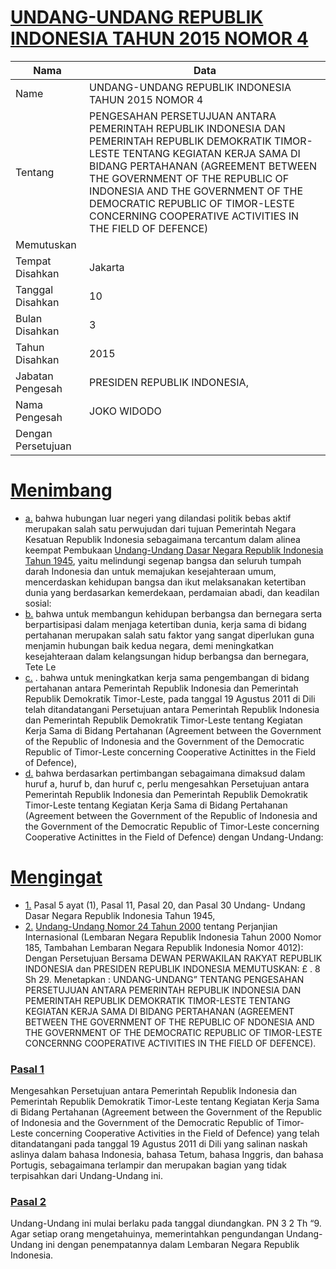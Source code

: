 # [UNDANG-UNDANG REPUBLIK INDONESIA TAHUN 2015 NOMOR 4](http://example.org/legal/peraturan/uu/2015/4)

| Nama | Data |
| ------ | ----- |
|Name|UNDANG-UNDANG REPUBLIK INDONESIA TAHUN 2015 NOMOR 4|
|Tentang| PENGESAHAN PERSETUJUAN ANTARA PEMERINTAH REPUBLIK INDONESIA DAN PEMERINTAH REPUBLIK DEMOKRATIK TIMOR-LESTE TENTANG KEGIATAN KERJA SAMA DI BIDANG PERTAHANAN (AGREEMENT BETWEEN THE GOVERNMENT OF THE REPUBLIC OF INDONESIA AND THE GOVERNMENT OF THE DEMOCRATIC REPUBLIC OF TIMOR-LESTE CONCERNING COOPERATIVE ACTIVITIES IN THE FIELD OF DEFENCE)|
|Memutuskan||
|Tempat Disahkan|Jakarta|
|Tanggal Disahkan|10|
|Bulan Disahkan|3|
|Tahun Disahkan|2015|
|Jabatan Pengesah|PRESIDEN REPUBLIK INDONESIA,|
|Nama Pengesah|JOKO WIDODO|
|Dengan Persetujuan||
# [Menimbang](http://example.org/legal/peraturan/uu/2015/4/menimbang)

* [a.](http://example.org/legal/peraturan/uu/2015/4/menimbang/huruf/a) bahwa hubungan luar negeri yang dilandasi politik bebas aktif merupakan salah satu perwujudan dari tujuan Pemerintah Negara Kesatuan Republik Indonesia sebagaimana tercantum dalam alinea keempat Pembukaan [Undang-Undang Dasar Negara Republik Indonesia Tahun 1945](http://example.org/legal/peraturan/uu), yaitu melindungi segenap bangsa dan seluruh tumpah darah Indonesia dan untuk memajukan kesejahteraan umum, mencerdaskan kehidupan bangsa dan ikut melaksanakan ketertiban dunia yang berdasarkan kemerdekaan, perdamaian abadi, dan keadilan sosial:
* [b.](http://example.org/legal/peraturan/uu/2015/4/menimbang/huruf/b) bahwa untuk membangun kehidupan berbangsa dan bernegara serta berpartisipasi dalam menjaga ketertiban dunia, kerja sama di bidang pertahanan merupakan salah satu faktor yang sangat diperlukan guna menjamin hubungan baik kedua negara, demi meningkatkan kesejahteraan dalam kelangsungan hidup berbangsa dan bernegara, Tete Le
* [c.](http://example.org/legal/peraturan/uu/2015/4/menimbang/huruf/c) . bahwa untuk meningkatkan kerja sama pengembangan di bidang pertahanan antara Pemerintah Republik Indonesia dan Pemerintah Republik Demokratik Timor-Leste, pada tanggal 19 Agustus 2011 di Dili telah ditandatangani Persetujuan antara Pemerintah Republik Indonesia dan Pemerintah Republik Demokratik Timor-Leste tentang Kegiatan Kerja Sama di Bidang Pertahanan (Agreement between the Government of the Republic of Indonesia and the Government of the Democratic Republic of Timor-Leste concerning Cooperative Actinittes in the Field of Defence),
* [d.](http://example.org/legal/peraturan/uu/2015/4/menimbang/huruf/d) bahwa berdasarkan pertimbangan sebagaimana dimaksud dalam huruf a, huruf b, dan huruf c, perlu mengesahkan Persetujuan antara Pemerintah Republik Indonesia dan Pemerintah Republik Demokratik Timor-Leste tentang Kegiatan Kerja Sama di Bidang Pertahanan (Agreement between the Government of the Republic of Indonesia and the Government of the Democratic Republic of Timor-Leste concerning Cooperative Actinittes in the Field of Defence) dengan Undang-Undang:
# [Mengingat](http://example.org/legal/peraturan/uu/2015/4/mengingat)

* [1.](http://example.org/legal/peraturan/uu/2015/4/mengingat/huruf/0001) Pasal 5 ayat (1), Pasal 11, Pasal 20, dan Pasal 30 Undang- Undang Dasar Negara Republik Indonesia Tahun 1945,
* [2.](http://example.org/legal/peraturan/uu/2015/4/mengingat/huruf/0002) [Undang-Undang Nomor 24 Tahun 2000](http://example.org/legal/peraturan/uu/2000/24) tentang Perjanjian Internasional (Lembaran Negara Republik Indonesia Tahun 2000 Nomor 185, Tambahan Lembaran Negara Republik Indonesia Nomor 4012): Dengan Persetujuan Bersama DEWAN PERWAKILAN RAKYAT REPUBLIK INDONESIA dan PRESIDEN REPUBLIK INDONESIA MEMUTUSKAN: £ . 8 Sh 29. Menetapkan : UNDANG-UNDANG” TENTANG PENGESAHAN PERSETUJUAN ANTARA PEMERINTAH REPUBLIK INDONESIA DAN PEMERINTAH REPUBLIK DEMOKRATIK TIMOR-LESTE TENTANG KEGIATAN KERJA SAMA DI BIDANG PERTAHANAN (AGREEMENT BETWEEN THE GOVERNMENT OF THE REPUBLIC OF NDONESIA AND THE GOVERNMENT OF THE DEMOCRATIC REPUBLIC OF TIMOR-LESTE CONCERNNG COOPERATIVE ACTIVITIES IN THE FIELD OF DEFENCE).

### [Pasal 1](http://example.org/legal/peraturan/uu/2015/4/pasal/0001)
Mengesahkan Persetujuan antara Pemerintah Republik Indonesia dan Pemerintah Republik Demokratik Timor-Leste tentang Kegiatan Kerja Sama di Bidang Pertahanan (Agreement between the Government of the Republic of Indonesia and the Government of the Democratic Republic of Timor-Leste concerning Cooperative Activities in the Field of Defence) yang telah ditandatangani pada tanggal 19 Agustus 2011 di Dili yang salinan naskah aslinya dalam bahasa Indonesia, bahasa Tetum, bahasa Inggris, dan bahasa Portugis, sebagaimana terlampir dan merupakan bagian yang tidak terpisahkan dari Undang-Undang ini.


### [Pasal 2](http://example.org/legal/peraturan/uu/2015/4/pasal/0002)
Undang-Undang ini mulai berlaku pada tanggal diundangkan. PN 3 2 Th “9. Agar setiap orang mengetahuinya, memerintahkan pengundangan Undang-Undang ini dengan penempatannya dalam Lembaran Negara Republik Indonesia.
